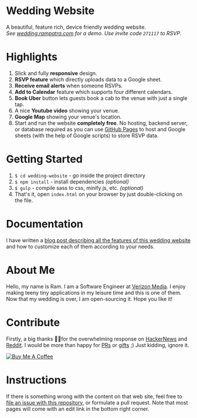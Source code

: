 # Wedding Website
A beautiful, feature rich, device friendly wedding website.  
_See [wedding.rampatra.com](http://wedding.rampatra.com/) for a demo. Use invite code `271117` to RSVP._

# Highlights
1. Slick and fully __responsive__ design.
2. __RSVP feature__ which directly uploads data to a Google sheet.
3. __Receive email alerts__ when someone RSVPs.
4. __Add to Calendar__ feature which supports four different calendars.
5. __Book Uber__ button lets guests book a cab to the venue with just a single tap.
6. A nice __Youtube video__ showing your venue.
7. __Google Map__ showing your venue's location.
8. Start and run the website __completely free__. No hosting, backend server, or database required as you can use
   [GitHub Pages](https://pages.github.com/) to host and Google sheets (with the help of Google scripts) to store RSVP
   data.

# Getting Started
1. `$ cd wedding-website` - go inside the project directory
2. `$ npm install` - install dependencies _(optional)_
3. `$ gulp` - compile sass to css, minify js, etc. _(optional)_
4. That's it, open `index.html` on your browser by just double-clicking on the file.

# Documentation
I have written a 
[blog post describing all the features of this wedding website](https://blog.rampatra.com/wedding-website) and how to
customize each of them according to your needs.

# About Me
Hello, my name is Ram. I am a Software Engineer at [Verizon Media](https://www.verizonmedia.com/). I enjoy making teeny tiny applications in
my leisure time and this is one of them. Now that my wedding is over, I am open-sourcing it. Hope you like it!

# Contribute
Firstly, a big thanks 🙏🏻for the overwhelming response on [HackerNews](https://news.ycombinator.com/item?id=18556787) and [Reddit](https://www.reddit.com/r/opensource/comments/a1bx4h/i_am_open_sourcing_my_wedding_website_on_my_first/). I would be more than happy for [PRs](https://help.github.com/articles/about-pull-requests/) or [gifts](https://www.paypal.me/ramswaroop) ;) Just kidding, ignore it.

<a href="https://www.buymeacoffee.com/rampatra" target="_blank"><img src="https://www.buymeacoffee.com/assets/img/custom_images/orange_img.png" alt="Buy Me A Coffee" style="height: auto !important;width: auto !important;" ></a>

# Instructions

If there is something wrong with the content on that web site,
feel free to
[file an issue with this repository](https://github.com/rampatra/wedding-website/issues),
or formulate a pull request.
Note that most pages will come with an edit link in the bottom right corner.

